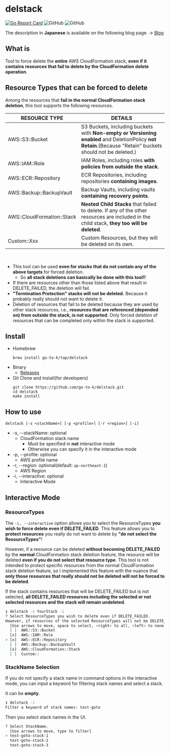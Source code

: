 # delstack

[![Go Report Card](https://goreportcard.com/badge/github.com/go-to-k/delstack)](https://goreportcard.com/report/github.com/go-to-k/delstack) ![GitHub](https://img.shields.io/github/license/go-to-k/delstack) ![GitHub](https://img.shields.io/github/v/release/go-to-k/delstack)

The description in **Japanese** is available on the following blog page. -> [Blog](https://go-to-k.hatenablog.com/entry/delstack)

## What is

Tool to force delete the **entire** AWS CloudFormation stack, **even if it contains resources that fail to delete by the CloudFormation delete operation**.

## Resource Types that can be forced to delete

Among the resources that **fail in the normal CloudFormation stack deletion**, this tool supports the following resources.

|  RESOURCE TYPE  |  DETAILS  |
| ---- | ---- |
|  AWS::S3::Bucket  |  S3 Buckets, including buckets with **Non-empty or Versioning enabled** and DeletionPolicy **not Retain**.(Because "Retain" buckets should not be deleted.)  |
|  AWS::IAM::Role  |  IAM Roles, including roles **with policies from outside the stack**.  |
|  AWS::ECR::Repository  |  ECR Repositories, including repositories **containing images**.  |
|  AWS::Backup::BackupVault  |  Backup Vaults, including vaults **containing recovery points**.  |
|  AWS::CloudFormation::Stack  |  **Nested Child Stacks** that failed to delete. If any of the other resources are included in the child stack, **they too will be deleted**.  |
|  Custom::Xxx  |  Custom Resources, but they will be deleted on its own.  |

<br>

- This tool can be used **even for stacks that do not contain any of the above targets** for forced deletion.
  - So **all stack deletions can basically be done with this tool!!**
- If there are resources other than those listed above that result in DELETE_FAILED, the deletion will fail.
- **"Termination Protection" stacks will not be deleted.** Because it probably really should not want to delete it.
- Deletion of resources that fail to be deleted because they are used by other stack resources, i.e., **resources that are referenced (depended on) from outside the stack, is not supported**. Only forced deletion of resources that can be completed only within the stack is supported.

## Install

- Homebrew
  ```
  brew install go-to-k/tap/delstack
  ```
- Binary
  - [Releases](https://github.com/go-to-k/delstack/releases)
- Git Clone and install(for developers)
  ```
  git clone https://github.com/go-to-k/delstack.git
  cd delstack
  make install
  ```

## How to use
  ```
  delstack [-s <stackName>] [-p <profile>] [-r <region>] [-i]
  ```

- -s, --stackName: optional
  - CloudFormation stack name
    - Must be specified in **not** interactive mode
    - Otherwise you can specify it in the interactive mode
- -p, --profile: optional
  - AWS profile name
- -r, --region: optional(default: `ap-northeast-1`)
  - AWS Region
- -i, --interactive: optional
  - Interactive Mode

## Interactive Mode

### ResourceTypes

The `-i, --interactive` option allows you to select the ResourceTypes **you wish to force delete even if DELETE_FAILED**. This feature allows you to **protect resources** you really do not want to delete by **"do not select the ResourceTypes"**!

However, if a resource can be deleted **without becoming DELETE_FAILED** by the **normal** CloudFormation stack deletion feature, the resource will be deleted **even if you do not select that resource type**. This tool is not intended to protect specific resources from the normal CloudFormation stack deletion feature, so I implemented this feature with the nuance that **only those resources that really should not be deleted will not be forced to be deleted**.

If the stack contains resources that will be DELETE_FAILED but is not selected, **all DELETE_FAILED resources including the selected or not selected resources and the stack will remain undeleted**.

```sh
❯ delstack -s YourStack -i
? Select ResourceTypes you wish to delete even if DELETE_FAILED.
However, if resources of the selected ResourceTypes will not be DELETE_FAILED when the stack is deleted, the resources will be deleted even if you selected.
  [Use arrows to move, space to select, <right> to all, <left> to none, type to filter]
  [ ]  AWS::S3::Bucket
  [x]  AWS::IAM::Role
> [x]  AWS::ECR::Repository
  [ ]  AWS::Backup::BackupVault
  [x]  AWS::CloudFormation::Stack
  [ ]  Custom::
```

### StackName Selection

If you do not specify a stack name in command options in the interactive mode, you can input a keyword for filtering stack names and select a stack.

It can be **empty**.

```sh
❯ delstack -i
Filter a keyword of stack names: test-goto
```

Then you select stack names in the UI.

```sh
? Select StackName.
  [Use arrows to move, type to filter]
> test-goto-stack-1
  test-goto-stack-2
  test-goto-stack-3
```
